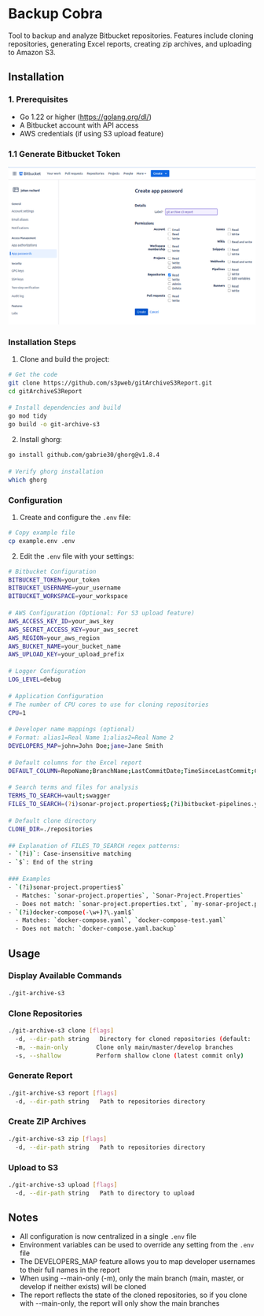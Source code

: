 # Backup Cobra

Tool to backup and analyze Bitbucket repositories. Features include cloning repositories, generating Excel reports, creating zip archives, and uploading to Amazon S3.

## Installation

### 1. Prerequisites
- Go 1.22 or higher (https://golang.org/dl/)
- A Bitbucket account with API access
- AWS credentials (if using S3 upload feature)

### 1.1 Generate Bitbucket Token
![alt text](resources/image.png)

### Installation Steps

1. Clone and build the project:
```bash
# Get the code
git clone https://github.com/s3pweb/gitArchiveS3Report.git
cd gitArchiveS3Report

# Install dependencies and build
go mod tidy
go build -o git-archive-s3
```

2. Install ghorg:
```bash
go install github.com/gabrie30/ghorg@v1.8.4

# Verify ghorg installation
which ghorg
```

### Configuration

1. Create and configure the `.env` file:
```bash
# Copy example file
cp example.env .env
```

2. Edit the `.env` file with your settings:
```bash
# Bitbucket Configuration
BITBUCKET_TOKEN=your_token
BITBUCKET_USERNAME=your_username
BITBUCKET_WORKSPACE=your_workspace

# AWS Configuration (Optional: For S3 upload feature)
AWS_ACCESS_KEY_ID=your_aws_key
AWS_SECRET_ACCESS_KEY=your_aws_secret
AWS_REGION=your_aws_region
AWS_BUCKET_NAME=your_bucket_name
AWS_UPLOAD_KEY=your_upload_prefix

# Logger Configuration
LOG_LEVEL=debug

# Application Configuration
# The number of CPU cores to use for cloning repositories
CPU=1

# Developer name mappings (optional)
# Format: alias1=Real Name 1;alias2=Real Name 2
DEVELOPERS_MAP=john=John Doe;jane=Jane Smith

# Default columns for the Excel report
DEFAULT_COLUMN=RepoName;BranchName;LastCommitDate;TimeSinceLastCommit;Commitnbr;HostLine;LastDeveloper;LastDeveloperPercentage

# Search terms and files for analysis
TERMS_TO_SEARCH=vault;swagger
FILES_TO_SEARCH=(?i)sonar-project.properties$;(?i)bitbucket-pipelines.yml$;(?i)Dockerfile$;(?i)docker-compose(-\w+)?\.yaml$

# Default clone directory
CLONE_DIR=./repositories

## Explanation of FILES_TO_SEARCH regex patterns:
- `(?i)`: Case-insensitive matching
- `$`: End of the string

### Examples
- `(?i)sonar-project.properties$`
  - Matches: `sonar-project.properties`, `Sonar-Project.Properties`
  - Does not match: `sonar-project.properties.txt`, `my-sonar-project.properties`
- `(?i)docker-compose(-\w+)?\.yaml$`
  - Matches: `docker-compose.yaml`, `docker-compose-test.yaml`
  - Does not match: `docker-compose.yaml.backup`
```

## Usage

### Display Available Commands
```bash
./git-archive-s3
```

### Clone Repositories
```bash
./git-archive-s3 clone [flags]
  -d, --dir-path string   Directory for cloned repositories (default: ./repositories)
  -m, --main-only        Clone only main/master/develop branches
  -s, --shallow          Perform shallow clone (latest commit only)
```

### Generate Report
```bash
./git-archive-s3 report [flags]
  -d, --dir-path string   Path to repositories directory
```

### Create ZIP Archives
```bash
./git-archive-s3 zip [flags]
  -d, --dir-path string   Path to repositories directory
```

### Upload to S3
```bash
./git-archive-s3 upload [flags]
  -d, --dir-path string   Path to directory to upload
```

## Notes
- All configuration is now centralized in a single `.env` file
- Environment variables can be used to override any setting from the `.env` file
- The DEVELOPERS_MAP feature allows you to map developer usernames to their full names in the report
- When using --main-only (-m), only the main branch (main, master, or develop if neither exists) will be cloned
- The report reflects the state of the cloned repositories, so if you clone with --main-only, the report will only show the main branches
